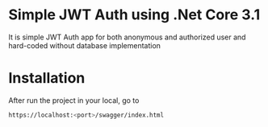 # Simple JWT Auth using .Net Core 3.1

It is simple JWT Auth app for both anonymous and authorized user and hard-coded without database implementation

# Installation

After run the project in your local, go to

```bash
https://localhost:<port>/swagger/index.html
```
